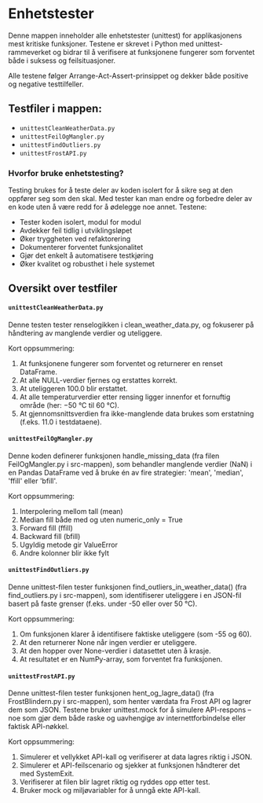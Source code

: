 # Enhetstester

Denne mappen inneholder alle enhetstester (unittest) for applikasjonens mest kritiske funksjoner. Testene er skrevet i Python med unittest-rammeverket og bidrar til å verifisere at funksjonene fungerer som forventet både i suksess og feilsituasjoner. 

Alle testene følger Arrange-Act-Assert-prinsippet og dekker både positive og negative testtilfeller. 

## Testfiler i mappen:
- `unittestCleanWeatherData.py`
- `unittestFeilOgMangler.py`
- `unittestFindOutliers.py`
- `unittestFrostAPI.py`

### Hvorfor bruke enhetstesting?
Testing brukes for å teste deler av koden isolert for å sikre seg at den oppfører seg som den skal. Med tester kan man endre og forbedre deler av en kode uten å være redd for å ødelegge noe annet. 
Testene:
- Tester koden isolert, modul for modul
- Avdekker feil tidlig i utviklingsløpet
- Øker tryggheten ved refaktorering
- Dokumenterer forventet funksjonalitet
- Gjør det enkelt å automatisere testkjøring
- Øker kvalitet og robusthet i hele systemet

## Oversikt over testfiler

#### `unittestCleanWeatherData.py`

Denne testen tester renselogikken i clean_weather_data.py, og fokuserer på håndtering av manglende verdier og uteliggere.

Kort oppsummering:
1. At funksjonene fungerer som forventet og returnerer en renset DataFrame.
2. At alle NULL-verdier fjernes og erstattes korrekt.
3. At uteliggeren 100.0 blir erstattet.
4. At alle temperaturverdier etter rensing ligger innenfor et fornuftig område (her: −50 °C til 60 °C).
5. At gjennomsnittsverdien fra ikke-manglende data brukes som erstatning (f.eks. 11.0 i testdataene).


#### `unittestFeilOgMangler.py` 

Denne koden definerer funksjonen handle_missing_data (fra filen FeilOgMangler.py i src-mappen), som behandler manglende verdier (NaN) i en Pandas DataFrame ved å bruke én av fire strategier: 'mean', 'median', 'ffill' eller 'bfill'.

Kort oppsummering:
1. Interpolering mellom tall (mean)
2. Median fill både med og uten numeric_only = True
3. Forward fill (ffill) 
4. Backward fill (bfill)
5. Ugyldig metode gir ValueError
6. Andre kolonner blir ikke fylt

#### `unittestFindOutliers.py` 

Denne unittest-filen tester funksjonen find_outliers_in_weather_data() (fra find_outliers.py i src-mappen), som identifiserer uteliggere i en JSON-fil basert på faste grenser (f.eks. under -50 eller over 50 °C).

Kort oppsummering:
1. Om funksjonen klarer å identifisere faktiske uteliggere (som -55 og 60).
2. At den returnerer None når ingen verdier er uteliggere.
3. At den hopper over None-verdier i datasettet uten å krasje.
4. At resultatet er en NumPy-array, som forventet fra funksjonen.

#### `unittestFrostAPI.py`

Denne unittest-filen tester funksjonen hent_og_lagre_data() (fra FrostBlindern.py i src-mappen), som henter værdata fra Frost API og lagrer dem som JSON. Testene bruker unittest.mock for å simulere API-respons – noe som gjør dem både raske og uavhengige av internettforbindelse eller faktisk API-nøkkel.

Kort oppsummering:
1. Simulerer et vellykket API-kall og verifiserer at data lagres riktig i JSON.
2. Simulerer et API-feilscenario og sjekker at funksjonen håndterer det med SystemExit.
3. Verifiserer at filen blir lagret riktig og ryddes opp etter test.
4. Bruker mock og miljøvariabler for å unngå ekte API-kall.
